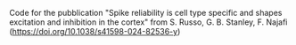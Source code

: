 Code for the pubblication "Spike reliability is cell type specific and shapes excitation and inhibition in the cortex" from S. Russo, G. B. Stanley, F. Najafi (https://doi.org/10.1038/s41598-024-82536-y)
